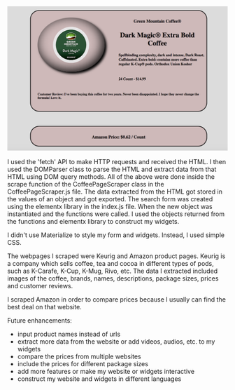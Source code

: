 ![index](ScreenShot.png)


I used the 'fetch' API to make HTTP requests and received the HTML.  I then used the DOMParser class to parse the HTML and extract data from that HTML using DOM query methods.  All of the above were done inside the scrape function of the CoffeePageScraper class in the CoffeePageScraper.js file.  The data extracted from the HTML got stored in the values of an object and got exported.  The search form was created using the elementx library in the index.js file.  When the new object was instantiated and the functions were called.  I used the objects returned from the functions and elementx library to construct my widgets.

I didn't use Materialize to style my form and widgets.  Instead, I used simple CSS.

The webpages I scraped were Keurig and Amazon product pages.
Keurig is a company which sells coffee, tea and cocoa in different types of pods, such as K-Carafe, K-Cup, K-Mug, Rivo, etc.  The data I extracted included images of the coffee, brands, names, descriptions, package sizes, prices and customer reviews.

I scraped Amazon in order to compare prices because I usually can find the best deal on that website.

Future enhancements:

- input product names instead of urls
- extract more data from the website or add videos, audios, etc. to my widgets
- compare the prices from multiple websites
- include the prices for different package sizes
- add more features or make my website or widgets interactive
- construct my website and widgets in different languages
